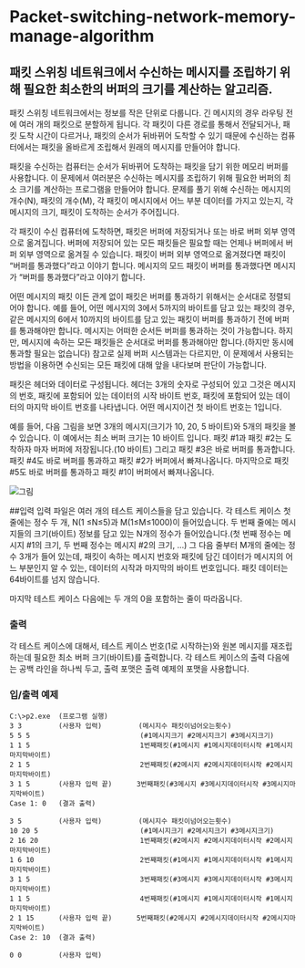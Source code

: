 Packet-switching-network-memory-manage-algorithm
================================================

패킷 스위칭 네트워크에서 수신하는 메시지를 조립하기 위해 필요한 최소한의 버퍼의 크기를 계산하는 알고리즘.
-----------------------------------------------------------------------------------------------------------

패킷 스위칭 네트워크에서는 정보를 작은 단위로 다룹니다. 긴 메시지의 경우 라우팅 전에 여러 개의 패킷으로 분할하게 됩니다. 각 패킷이 다른 경로를 통해서 전달되거나, 패킷 도착 시간이 다르거나, 패킷의 순서가 뒤바뀌어 도착할 수 있기 때문에 수신하는 컴퓨터에서는 패킷을 올바르게 조립해서 원래의 메시지를 만들어야 합니다.

패킷을 수신하는 컴퓨터는 순서가 뒤바뀌어 도착하는 패킷을 담기 위한 메모리 버퍼를 사용합니다. 이 문제에서 여러분은 수신하는 메시지를 조립하기 위해 필요한 버퍼의 최소 크기를 계산하는 프로그램을 만들어야 합니다. 문제를 풀기 위해 수신하는 메시지의 개수(N), 패킷의 개수(M), 각 패킷이 메시지에서 어느 부분 데이터를 가지고 있는지, 각 메시지의 크기, 패킷이 도착하는 순서가 주어집니다.

각 패킷이 수신 컴퓨터에 도착하면, 패킷은 버퍼에 저장되거나 또는 바로 버퍼 외부 영역으로 옮겨집니다. 버퍼에 저장되어 있는 모든 패킷들은 필요할 때는 언제나 버퍼에서 버퍼 외부 영역으로 옮겨질 수 있습니다. 패킷이 버퍼 외부 영역으로 옮겨졌다면 패킷이 “버퍼를 통과했다”라고 이야기 합니다. 메시지의 모드 패킷이 버퍼를 통과했다면 메시지가 “버퍼를 통과했다”라고 이야기 합니다.

어떤 메시지의 패킷 이든 관계 없이 패킷은 버퍼를 통과하기 위해서는 순서대로 정렬되어야 합니다. 예를 들어, 어떤 메시지의 3에서 5까지의 바이트를 담고 있는 패킷의 경우, 같은 메시지의 6에서 10까지의 바이트를 담고 있는 패킷이 버퍼를 통과하기 전에 버퍼를 통과해야만 합니다. 메시지는 어떠한 순서든 버퍼를 통과하는 것이 가능합니다. 하지만, 메시지에 속하는 모든 패킷들은 순서대로 버퍼를 통과해야만 합니다.(하지만 동시에 통과할 필요는 없습니다) 참고로 실제 버퍼 시스템과는 다르지만, 이 문제에서 사용되는 방법을 이용하면 수신되는 모든 패킷에 대해 앞을 내다보며 판단이 가능합니다.

패킷은 헤더와 데이터로 구성됩니다. 헤더는 3개의 숫자로 구성되어 있고 그것은 메시지의 번호, 패킷에 포함되어 있는 데이터의 시작 바이트 번호, 패킷에 포함되어 있는 데이터의 마지막 바이트 번호를 나타냅니다. 어떤 메시지이건 첫 바이트 번호는 1입니다.

예를 들어, 다음 그림을 보면 3개의 메시지(크기가 10, 20, 5 바이트)와 5개의 패킷을 볼 수 있습니다. 이 예에서는 최소 버퍼 크기는 10 바이트 입니다. 패킷 #1과 패킷 #2는 도착하자 마자 버퍼에 저장됩니다.(10 바이트) 그리고 패킷 #3은 바로 버퍼를 통과합니다. 패킷 #4도 바로 버퍼를 통과하고 패킷 #2가 버퍼에서 빠져나옵니다. 마지막으로 패킷 #5도 바로 버퍼를 통과하고 패킷 #1이 버퍼에서 빠져나옵니다.

![그림](https://lh6.googleusercontent.com/-VLm0OCc7V_o/UvRkZe7E_uI/AAAAAAAAA8I/wLumcOi579w/w584-h138-no/%25EC%25BA%25A1%25EC%25B2%25983.PNG)

##입력
입력 파일은 여러 개의 테스트 케이스들을 담고 있습니다. 각 테스트 케이스 첫 줄에는 정수 두 개, N(1 ≤N≤5)과 M(1≤M≤1000)이 들어있습니다. 두 번째 줄에는 메시지들의 크기(바이트) 정보를 담고 있는 N개의 정수가 들어있습니다.(첫 번째 정수는 메시지 #1의 크기, 두 번째 정수는 메시지 #2의 크기, …) 그 다음 줄부터 M개의 줄에는 정수 3개가 들어 있는데, 패킷이 속하는 메시지 번호와 패킷에 담긴 데이터가 메시지의 어느 부분인지 알 수 있는, 데이터의 시작과 마지막의 바이트 번호입니다. 패킷 데이터는 64바이트를 넘지 않습니다.

마지막 테스트 케이스 다음에는 두 개의 0을 포함하는 줄이 따라옵니다.

### 출력
각 테스트 케이스에 대해서, 테스트 케이스 번호(1로 시작하는)와 원본 메시지를 재조립하는데 필요한 최소 버퍼 크기(바이트)를 출력합니다. 각 테스트 케이스의 출력 다음에는 공백 라인을 하나씩 두고, 출력 포맷은 출력 예제의 포맷을 사용합니다.


### 입/출력 예제
```
C:\>p2.exe  (프로그램 실행)
3 3         (사용자 입력)         (메시지수 패킷이넘어오는횟수) 
5 5 5                           (#1메시지크기 #2메시지크기 #3메시지크기)
1 1 5                           1번째패킷(#1메시지 #1메시지데이터시작 #1메시지마지막바이트)
2 1 5                           2번째패킷(#2메시지 #2메시지데이터시작 #2메시지마지막바이트)
3 1 5       (사용자 입력 끝)      3번째패킷(#3메시지 #3메시지데이터시작 #3메시지마지막바이트)
Case 1: 0   (결과 출력)

3 5         (사용자 입력)         (메시지수 패킷이넘어오는횟수) 
10 20 5                         (#1메시지크기 #2메시지크기 #3메시지크기)
2 16 20                         1번째패킷(#2메시지 #2메시지데이터시작 #2메시지마지막바이트)
1 6 10                          2번째패킷(#1메시지 #1메시지데이터시작 #1메시지마지막바이트)
3 1 5                           3번째패킷(#3메시지 #3메시지데이터시작 #3메시지마지막바이트)
1 1 5                           4번째패킷(#1메시지 #1메시지데이터시작 #1메시지마지막바이트)
2 1 15      (사용자 입력 끝)      5번째패킷(#2메시지 #2메시지데이터시작 #2메시지마지막바이트)
Case 2: 10  (결과 출력)

0 0         (사용자 입력)
```
